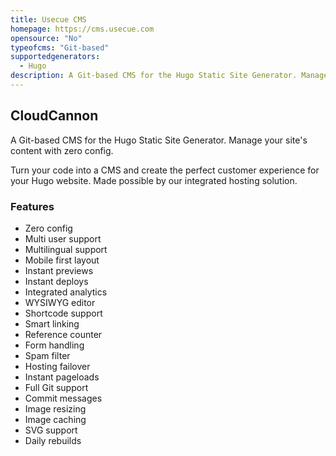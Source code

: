 ```yaml
---
title: Usecue CMS
homepage: https://cms.usecue.com
opensource: "No"
typeofcms: "Git-based"
supportedgenerators:
  - Hugo
description: A Git-based CMS for the Hugo Static Site Generator. Manage your site's content with zero config.
---
```

## CloudCannon
A Git-based CMS for the Hugo Static Site Generator. Manage your site's content with zero config.

Turn your code into a CMS and create the perfect customer experience for your Hugo website. Made possible by our integrated hosting solution.

### Features
  - Zero config
  - Multi user support
  - Multilingual support
  - Mobile first layout
  - Instant previews
  - Instant deploys
  - Integrated analytics
  - WYSIWYG editor
  - Shortcode support
  - Smart linking
  - Reference counter
  - Form handling
  - Spam filter
  - Hosting failover
  - Instant pageloads
  - Full Git support
  - Commit messages
  - Image resizing
  - Image caching
  - SVG support
  - Daily rebuilds
